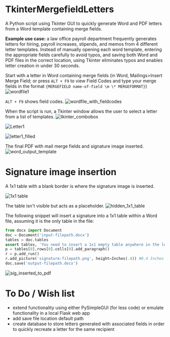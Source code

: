 # TkinterMergefieldLetters
A Python script using Tkinter GUI to quickly generate Word and PDF letters from a Word template containing merge fields.

**Example use case:** a law office payroll department frequently generates letters for hiring, payroll increases, stipends, and memos from 4 different letter templates. Instead of manually opening each word template, entering the appropriate fields carefully to avoid typos, and saving both Word and PDF files in the correct location, using Tkinter eliminates typos and enables letter creation in under 30 seconds.

Start with a letter in Word containing merge fields (in Word, Mailings>Insert Merge Field; or press `ALT + F9` to view Field Codes and type your merge fields in the format `{MERGEFIELD name-of-field \m \* MERGEFORMAT}`)
![wordfile1](https://user-images.githubusercontent.com/65370643/81995204-e722a900-9606-11ea-98dc-ee28c4546f3e.JPG)

`ALT + F9` shows field codes.
![wordfile_with_fieldcodes](https://user-images.githubusercontent.com/65370643/81995221-f144a780-9606-11ea-81aa-5acbf747edce.JPG)

When the script is run, a Tkinter window allows the user to select a letter from a list of templates.
![tkinter_combobox](https://user-images.githubusercontent.com/65370643/81995115-ac207580-9606-11ea-82ca-000692596095.JPG)


![Letter1](https://user-images.githubusercontent.com/65370643/81995164-c65a5380-9606-11ea-84a2-ffa53f60eb86.JPG)

![letter1_filled](https://user-images.githubusercontent.com/65370643/81995176-d07c5200-9606-11ea-8098-5ac40c7443ec.JPG)

The final PDF with mail merge fields and signature image inserted.
![word_output_template](https://user-images.githubusercontent.com/65370643/81995542-d9b9ee80-9607-11ea-9172-9d04b777728e.JPG)

# Signature image insertion

A 1x1 table with a blank border is where the signature image is inserted.

![1x1 table](https://user-images.githubusercontent.com/65370643/81995517-cf97f000-9607-11ea-9d2b-9dd4d82a3e02.JPG)

The table isn't visible but acts as a placeholder.
![hidden_1x1_table](https://user-images.githubusercontent.com/65370643/81995484-ba22c600-9607-11ea-831b-54c88ba13e6a.JPG)

The following snippet will insert a signature into a 1x1 table within a Word file, assuming it is the only table in the file:
```python
from docx import Document
doc = Document('input-filepath.docx')
tables = doc.tables
assert tables, 'You need to insert a 1x1 empty table anywhere in the letter.'
p = tables[0].rows[0].cells[0].add_paragraph()
r = p.add_run()
r.add_picture('signature-filepath.png', height=Inches(.4)) #0.4 Inches works well for signatures
doc.save('output-filepath.docx')
```
![sig_inserted_to_pdf](https://user-images.githubusercontent.com/65370643/81995560-e9393780-9607-11ea-9bb3-a84372e21b4f.JPG)

# To Do / Wish list
- extend functionality using either PySimpleGUI (for less code) or emulate functionality in a local Flask web app
- add save file location default path
- create database to store letters generated with associated fields in order to quickly recreate a letter for the same recipient
